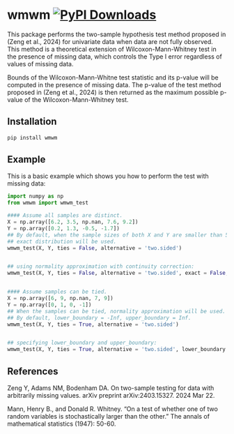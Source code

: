 
<!-- README.md is generated from README.Rmd. Please edit that file -->

# wmwm [![PyPI Downloads](https://static.pepy.tech/badge/wmwm)](https://pepy.tech/projects/wmwm)

<!-- badges: start -->
<!-- badges: end -->

This package performs the two-sample hypothesis test method proposed in 
(Zeng et al., 2024) for univariate data when data are not fully observed. 
This method is a theoretical extension of Wilcoxon-Mann-Whitney test in 
the presence of missing data, which controls the Type I error regardless 
of values of missing data.

Bounds of the Wilcoxon-Mann-Whitne test statistic and its p-value will be 
computed in the presence of missing data. The p-value of the test method 
proposed in (Zeng et al., 2024) is then returned as the maximum possible 
p-value of the Wilcoxon-Mann-Whitney test.

## Installation

``` sh
pip install wmwm
```

## Example

This is a basic example which shows you how to perform the test with
missing data:

``` python
import numpy as np
from wmwm import wmwm_test

#### Assume all samples are distinct.
X = np.array([6.2, 3.5, np.nan, 7.6, 9.2])
Y = np.array([0.2, 1.3, -0.5, -1.7])
## By default, when the sample sizes of both X and Y are smaller than 50,
## exact distribution will be used.
wmwm_test(X, Y, ties = False, alternative = 'two.sided')


## using normality approximation with continuity correction:
wmwm_test(X, Y, ties = False, alternative = 'two.sided', exact = False, correct = True)


#### Assume samples can be tied.
X = np.array([6, 9, np.nan, 7, 9])
Y = np.array([0, 1, 0, -1])
## When the samples can be tied, normality approximation will be used.
## By default, lower_boundary = -Inf, upper_boundary = Inf.
wmwm_test(X, Y, ties = True, alternative = 'two.sided')


## specifying lower_boundary and upper_boundary:
wmwm_test(X, Y, ties = True, alternative = 'two.sided', lower_boundary = -1, upper_boundary = 9)


```

## References

Zeng Y, Adams NM, Bodenham DA. On two-sample testing for data with
arbitrarily missing values. arXiv preprint arXiv:2403.15327. 2024 Mar
22.

Mann, Henry B., and Donald R. Whitney. “On a test of whether one of two
random variables is stochastically larger than the other.” The annals of
mathematical statistics (1947): 50-60.
